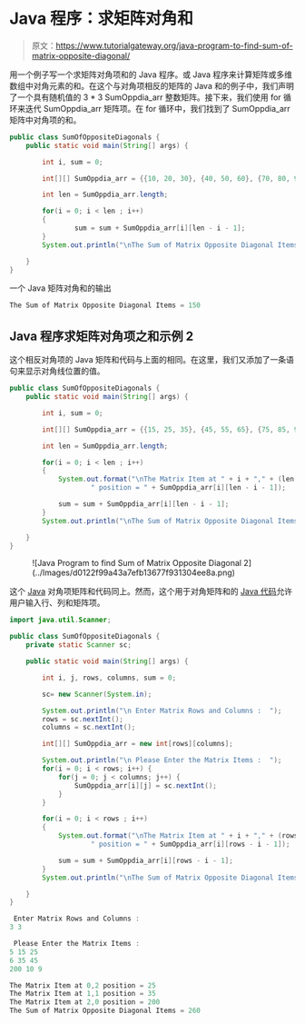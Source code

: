 # Java 程序：求矩阵对角和

> 原文：<https://www.tutorialgateway.org/java-program-to-find-sum-of-matrix-opposite-diagonal/>

用一个例子写一个求矩阵对角项和的 Java 程序。或 Java 程序来计算矩阵或多维数组中对角元素的和。在这个与对角项相反的矩阵的 Java 和的例子中，我们声明了一个具有随机值的 3 * 3 SumOppdia_arr 整数矩阵。接下来，我们使用 for 循环来迭代 SumOppdia_arr 矩阵项。在 for 循环中，我们找到了 SumOppdia_arr 矩阵中对角项的和。

```java
public class SumOfOppositeDiagonals {
	public static void main(String[] args) {

		int i, sum = 0;	

		int[][] SumOppdia_arr = {{10, 20, 30}, {40, 50, 60}, {70, 80, 90}};

		int len = SumOppdia_arr.length;

		for(i = 0; i < len ; i++)
		{
				sum = sum + SumOppdia_arr[i][len - i - 1];
		}
		System.out.println("\nThe Sum of Matrix Opposite Diagonal Items = " + sum);

	}
}
```

一个 Java 矩阵对角和的输出

```java
The Sum of Matrix Opposite Diagonal Items = 150
```

## Java 程序求矩阵对角项之和示例 2

这个相反对角项的 Java 矩阵和代码与上面的相同。在这里，我们又添加了一条语句来显示对角线位置的值。

```java
public class SumOfOppositeDiagonals {
	public static void main(String[] args) {

		int i, sum = 0;	

		int[][] SumOppdia_arr = {{15, 25, 35}, {45, 55, 65}, {75, 85, 95}};

		int len = SumOppdia_arr.length;

		for(i = 0; i < len ; i++)
		{
			System.out.format("\nThe Matrix Item at " + i + "," + (len - i - 1) +
					" position = " + SumOppdia_arr[i][len - i - 1]);

			sum = sum + SumOppdia_arr[i][len - i - 1];
		}
		System.out.println("\nThe Sum of Matrix Opposite Diagonal Items = " + sum);

	}
}
```

<figure class="wp-block-image size-large">![Java Program to find Sum of Matrix Opposite Diagonal 2](../Images/d0122f99a43a7efb13677f931304ee8a.png)</figure>

这个 [Java](https://www.tutorialgateway.org/java-tutorial/) 对角项矩阵和代码同上。然而，这个用于对角矩阵和的 [Java 代码](https://www.tutorialgateway.org/learn-java-programs/)允许用户输入行、列和矩阵项。

```java
import java.util.Scanner;

public class SumOfOppositeDiagonals {
	private static Scanner sc;

	public static void main(String[] args) {

		int i, j, rows, columns, sum = 0;

		sc= new Scanner(System.in);

		System.out.println("\n Enter Matrix Rows and Columns :  ");
		rows = sc.nextInt();
		columns = sc.nextInt();

		int[][] SumOppdia_arr = new int[rows][columns];

		System.out.println("\n Please Enter the Matrix Items :  ");
		for(i = 0; i < rows; i++) {
			for(j = 0; j < columns; j++) {
				SumOppdia_arr[i][j] = sc.nextInt();
			}		
		}

		for(i = 0; i < rows ; i++)
		{
			System.out.format("\nThe Matrix Item at " + i + "," + (rows - i - 1) +
					" position = " + SumOppdia_arr[i][rows - i - 1]);

			sum = sum + SumOppdia_arr[i][rows - i - 1];
		}
		System.out.println("\nThe Sum of Matrix Opposite Diagonal Items = " + sum);

	}
}
```

```java
 Enter Matrix Rows and Columns :  
3 3

 Please Enter the Matrix Items :  
5 15 25
6 35 45
200 10 9

The Matrix Item at 0,2 position = 25
The Matrix Item at 1,1 position = 35
The Matrix Item at 2,0 position = 200
The Sum of Matrix Opposite Diagonal Items = 260
```
